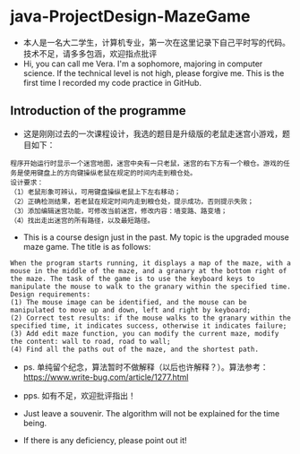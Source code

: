 # java-ProjectDesign-MazeGame
* 本人是一名大二学生，计算机专业，第一次在这里记录下自己平时写的代码。技术不足，请多多包涵，欢迎指点批评
* Hi, you can call me Vera. I'm a sophomore, majoring in computer science. If the technical level is not high, please forgive me. This is the first time I recorded my code practice in GitHub.

## Introduction of the programme
* 这是刚刚过去的一次课程设计，我选的题目是升级版的老鼠走迷宫小游戏，题目如下：
```
程序开始运行时显示一个迷宫地图，迷宫中央有一只老鼠，迷宫的右下方有一个粮仓。游戏的任务是使用键盘上的方向键操纵老鼠在规定的时间内走到粮仓处。
设计要求：
（1）老鼠形象可辨认，可用键盘操纵老鼠上下左右移动；
（2）正确检测结果，若老鼠在规定时间内走到粮仓处，提示成功，否则提示失败；
（3）添加编辑迷宫功能，可修改当前迷宫，修改内容：墙变路、路变墙；
（4）找出走出迷宫的所有路径，以及最短路径。
```
* This is a course design just in the past. My topic is the upgraded mouse maze game. The title is as follows:
```
When the program starts running, it displays a map of the maze, with a mouse in the middle of the maze, and a granary at the bottom right of the maze. The task of the game is to use the keyboard keys to manipulate the mouse to walk to the granary within the specified time.
Design requirements:
(1) The mouse image can be identified, and the mouse can be manipulated to move up and down, left and right by keyboard;
(2) Correct test results: if the mouse walks to the granary within the specified time, it indicates success, otherwise it indicates failure;
(3) Add edit maze function, you can modify the current maze, modify the content: wall to road, road to wall;
(4) Find all the paths out of the maze, and the shortest path.
```
* ps. 单纯留个纪念，算法暂时不做解释（以后也许解释？）。算法参考：https://www.write-bug.com/article/1277.html
* pps. 如有不足，欢迎批评指出！

* Just leave a souvenir. The algorithm will not be explained for the time being. 
* If there is any deficiency, please point out it!
